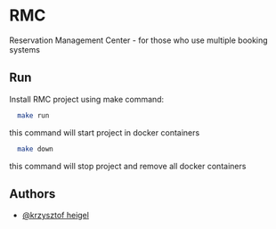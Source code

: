 # RMC

Reservation Management Center - for those who use multiple booking systems

## Run

Install RMC project using make command:

```bash
  make run
```
this command will start project in docker containers 

```bash
  make down
```
this command will stop project and remove all docker containers 

## Authors

- [@krzysztof heigel](https://github.com/kfheigel)